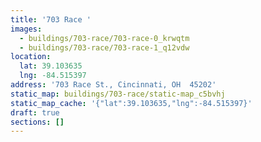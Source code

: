 ```yaml
---
title: '703 Race '
images:
  - buildings/703-race/703-race-0_krwqtm
  - buildings/703-race/703-race-1_q12vdw
location:
  lat: 39.103635
  lng: -84.515397
address: '703 Race St., Cincinnati, OH  45202'
static_map: buildings/703-race/static-map_c5bvhj
static_map_cache: '{"lat":39.103635,"lng":-84.515397}'
draft: true
sections: []
---
```


